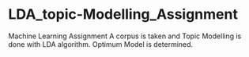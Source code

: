 # LDA_topic-Modelling_Assignment
Machine Learning Assignment
A corpus is taken and Topic Modelling is done with LDA algorithm.
Optimum Model is determined.

